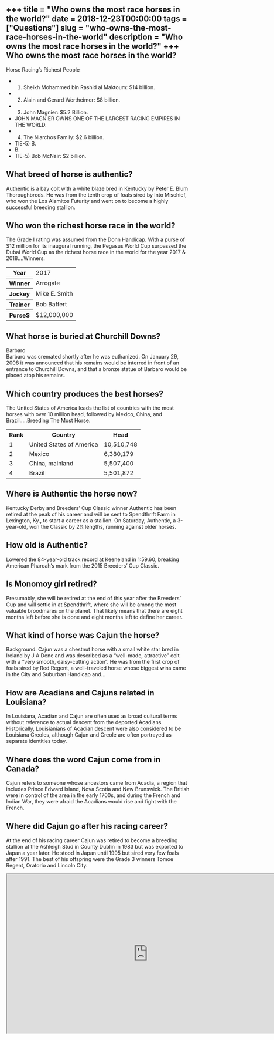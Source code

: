+++
title = "Who owns the most race horses in the world?"
date = 2018-12-23T00:00:00
tags = ["Questions"]
slug = "who-owns-the-most-race-horses-in-the-world"
description = "Who owns the most race horses in the world?"
+++
Who owns the most race horses in the world?
-------------------------------------------

Horse Racing’s Richest People

- 1) Sheikh Mohammed bin Rashid al Maktoum: $14 billion.
- 2) Alain and Gerard Wertheimer: $8 billion.
- 3) John Magnier: $5.2 Billion.
- JOHN MAGNIER OWNS ONE OF THE LARGEST RACING EMPIRES IN THE WORLD.
- 4) The Niarchos Family: $2.6 billion.
- TIE-5) B.
- B.
- TIE-5) Bob McNair: $2 billion.

What breed of horse is authentic?
---------------------------------

Authentic is a bay colt with a white blaze bred in Kentucky by Peter E. Blum Thoroughbreds. He was from the tenth crop of foals sired by Into Mischief, who won the Los Alamitos Futurity and went on to become a highly successful breeding stallion.

Who won the richest horse race in the world?
--------------------------------------------

The Grade I rating was assumed from the Donn Handicap. With a purse of $12 million for its inaugural running, the Pegasus World Cup surpassed the Dubai World Cup as the richest horse race in the world for the year 2017 &amp; 2018….Winners.

<table><tr><th>Year</th><td>2017</td></tr><tr><th>Winner</th><td>Arrogate</td></tr><tr><th>Jockey</th><td>Mike E. Smith</td></tr><tr><th>Trainer</th><td>Bob Baffert</td></tr><tr><th>Purse$</th><td>$12,000,000</td></tr></table>

What horse is buried at Churchill Downs?
----------------------------------------

Barbaro  
Barbaro was cremated shortly after he was euthanized. On January 29, 2008 it was announced that his remains would be interred in front of an entrance to Churchill Downs, and that a bronze statue of Barbaro would be placed atop his remains.

Which country produces the best horses?
---------------------------------------

The United States of America leads the list of countries with the most horses with over 10 million head, followed by Mexico, China, and Brazil…..Breeding The Most Horse.

<table><tr><th>Rank</th><th>Country</th><th>Head</th></tr><tr><td>1</td><td>United States of America</td><td>10,510,748</td></tr><tr><td>2</td><td>Mexico</td><td>6,380,179</td></tr><tr><td>3</td><td>China, mainland</td><td>5,507,400</td></tr><tr><td>4</td><td>Brazil</td><td>5,501,872</td></tr></table>

Where is Authentic the horse now?
---------------------------------

Kentucky Derby and Breeders’ Cup Classic winner Authentic has been retired at the peak of his career and will be sent to Spendthrift Farm in Lexington, Ky., to start a career as a stallion. On Saturday, Authentic, a 3-year-old, won the Classic by 2¼ lengths, running against older horses.

How old is Authentic?
---------------------

Lowered the 84-year-old track record at Keeneland in 1:59.60, breaking American Pharoah’s mark from the 2015 Breeders’ Cup Classic.

Is Monomoy girl retired?
------------------------

Presumably, she will be retired at the end of this year after the Breeders’ Cup and will settle in at Spendthrift, where she will be among the most valuable broodmares on the planet. That likely means that there are eight months left before she is done and eight months left to define her career.

What kind of horse was Cajun the horse?
---------------------------------------

Background. Cajun was a chestnut horse with a small white star bred in Ireland by J A Dene and was described as a “well-made, attractive” colt with a “very smooth, daisy-cutting action”. He was from the first crop of foals sired by Red Regent, a well-traveled horse whose biggest wins came in the City and Suburban Handicap and…

How are Acadians and Cajuns related in Louisiana?
-------------------------------------------------

In Louisiana, Acadian and Cajun are often used as broad cultural terms without reference to actual descent from the deported Acadians. Historically, Louisianians of Acadian descent were also considered to be Louisiana Creoles, although Cajun and Creole are often portrayed as separate identities today.

Where does the word Cajun come from in Canada?
----------------------------------------------

Cajun refers to someone whose ancestors came from Acadia, a region that includes Prince Edward Island, Nova Scotia and New Brunswick. The British were in control of the area in the early 1700s, and during the French and Indian War, they were afraid the Acadians would rise and fight with the French.

Where did Cajun go after his racing career?
-------------------------------------------

At the end of his racing career Cajun was retired to become a breeding stallion at the Ashleigh Stud in County Dublin in 1983 but was exported to Japan a year later. He stood in Japan until 1995 but sired very few foals after 1991. The best of his offspring were the Grade 3 winners Tomoe Regent, Oratorio and Lincoln City.

<iframe allow="accelerometer; autoplay; clipboard-write; encrypted-media; gyroscope; picture-in-picture" allowfullscreen="" class="__youtube_prefs__  epyt-is-override  no-lazyload" data-no-lazy="1" data-origheight="433" data-origwidth="770" data-skipgform_ajax_framebjll="" height="433" id="_ytid_51818" loading="lazy" src="https://www.youtube.com/embed/YrmWMxcK_9o?enablejsapi=1&autoplay=0&cc_load_policy=0&cc_lang_pref=&iv_load_policy=1&loop=0&modestbranding=0&rel=1&fs=1&playsinline=0&autohide=2&theme=dark&color=red&controls=1&" title="YouTube player" width="770"></iframe>
